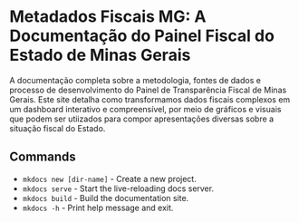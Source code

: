 # Metadados Fiscais MG: A Documentação do Painel Fiscal do Estado de Minas Gerais

A documentação completa sobre a metodologia, fontes de dados e processo de desenvolvimento do Painel de Transparência Fiscal de Minas Gerais.
Este site detalha como transformamos dados fiscais complexos em um dashboard interativo e compreensível, por meio de gráficos e visuais que podem ser utiizados para compor apresentações diversas sobre a situação fiscal do Estado.


## Commands

* `mkdocs new [dir-name]` - Create a new project.
* `mkdocs serve` - Start the live-reloading docs server.
* `mkdocs build` - Build the documentation site.
* `mkdocs -h` - Print help message and exit.


